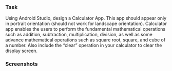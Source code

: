 ### Task

Using Android Studio, design a Calculator App. This app should appear only in portrait
orientation (should not work for landscape orientation). Calculator app enables the users to
perform the fundamental mathematical operations such as addition, subtraction, multiplication,
division, as well as some advance mathematical operations such as square root, square, and cube of a number.
Also include the “clear” operation in your calculator to clear the display screen.

### Screenshots
